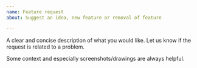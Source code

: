 ```yaml
---
name: Feature request
about: Suggest an idea, new feature or removal of feature

---
```


A clear and concise description of what you would like. Let us know if the request is related to a problem.

Some context and especially screenshots/drawings are always helpful.  
